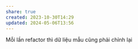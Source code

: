 ```yaml
---
share: true
created: 2023-10-30T14:29
updated: 2024-05-06T13:56
---
```


Mỗi lần refactor thì dữ liệu mẫu cũng phải chỉnh lại

